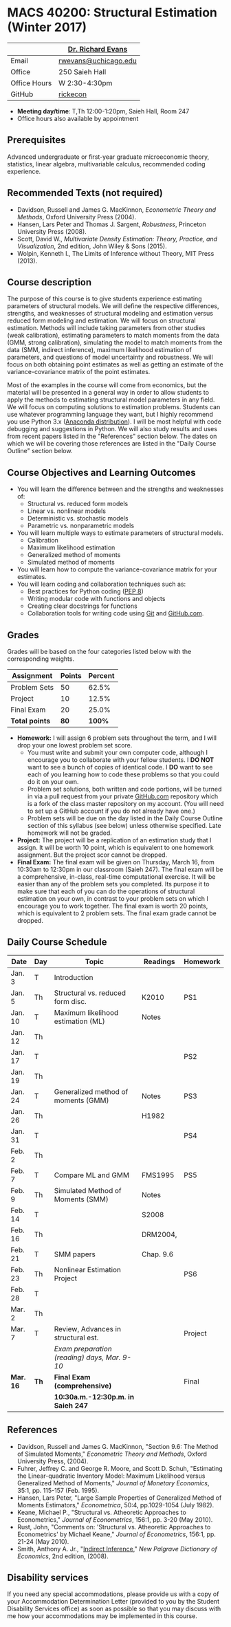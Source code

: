 # MACS 40200: Structural Estimation (Winter 2017) #

|  | [Dr. Richard Evans](https://sites.google.com/site/rickecon/) |
|--------------|--------------------------------------------------------------|
| Email | rwevans@uchicago.edu |
| Office | 250 Saieh Hall |
| Office Hours | W 2:30-4:30pm |
| GitHub | [rickecon](https://github.com/rickecon) |

* **Meeting day/time**: T,Th 12:00-1:20pm, Saieh Hall, Room 247
* Office hours also available by appointment

## Prerequisites ##

Advanced undergraduate or first-year graduate microeconomic theory, statistics, linear algebra, multivariable calculus, recommended coding experience.


## Recommended Texts (not required) ##

* Davidson, Russell and James G. MacKinnon, _Econometric Theory and Methods_, Oxford University Press (2004).
* Hansen, Lars Peter and Thomas J. Sargent, _Robustness_, Princeton University Press (2008).
* Scott, David W., _Multivariate Density Estimation: Theory, Practice, and Visualization_, 2nd edition, John Wiley & Sons (2015).
* Wolpin, Kenneth I., The Limits of Inference without Theory, MIT Press (2013).


## Course description ##

The purpose of this course is to give students experience estimating parameters of structural models. We will define the respective differences, strengths, and weaknesses of structural modeling and estimation versus reduced form modeling and estimation. We will focus on structural estimation. Methods will include taking parameters from other studies (weak calibration), estimating parameters to match moments from the data (GMM, strong calibration), simulating the model to match moments from the data (SMM, indirect inference), maximum likelihood estimation of parameters, and questions of model uncertainty and robustness. We will focus on both obtaining point estimates as well as getting an estimate of the variance-covariance matrix of the point estimates.

Most of the examples in the course will come from economics, but the material will be presented in a general way in order to allow students to apply the methods to estimating structural model parameters in any field. We will focus on computing solutions to estimation problems. Students can use whatever programming language they want, but I highly recommend you use Python 3.x ([Anaconda distribution](https://www.continuum.io/downloads)). I will be most helpful with code debugging and suggestions in Python. We will also study results and uses from recent papers listed in the "References" section below. The dates on which we will be covering those references are listed in the "Daily Course Outline" section below.


## Course Objectives and Learning Outcomes ##

* You will learn the difference between and the strengths and weaknesses of:
	* Structural vs. reduced form models
	* Linear vs. nonlinear models
	* Deterministic vs. stochastic models
	* Parametric vs. nonparametric models
* You will learn multiple ways to estimate parameters of structural models.
	* Calibration
	* Maximum likelihood estimation
	* Generalized method of moments
	* Simulated method of moments
* You will learn how to compute the variance-covariance matrix for your estimates.
* You will learn coding and collaboration techniques such as:
	* Best practices for Python coding ([PEP 8](https://www.python.org/dev/peps/pep-0008/))
	* Writing modular code with functions and objects
	* Creating clear docstrings for functions
	* Collaboration tools for writing code using [Git](https://git-scm.com/) and [GitHub.com](https://github.com/).


## Grades ##

Grades will be based on the four categories listed below with the corresponding weights.

Assignment   | Points | Percent |
-------------|--------|---------|
Problem Sets |    50  |   62.5% |
Project      |    10  |   12.5% |
Final Exam   |    20  |   25.0% |
**Total points** | **80** | **100%** |

* **Homework:** I will assign 6 problem sets throughout the term, and I will drop your one lowest problem set score.
	* You must write and submit your own computer code, although I encourage you to collaborate with your fellow students. I **DO NOT** want to see a bunch of copies of identical code. I **DO** want to see each of you learning how to code these problems so that you could do it on your own.
	* Problem set solutions, both written and code portions, will be turned in via a pull request from your private [GitHub.com](https://git-scm.com/) repository which is a fork of the class master repository on my account. (You will need to set up a GitHub account if you do not already have one.)
	* Problem sets will be due on the day listed in the Daily Course Outline section of this syllabus (see below) unless otherwise specified. Late homework will not be graded.
* **Project:** The project will be a replication of an estimation study that I assign. It will be worth 10 point, which is equivalent to one homework assignment. But the project scor cannot be dropped.
* **Final Exam:** The final exam will be given on Thursday, March 16, from 10:30am to 12:30pm in our classroom (Saieh 247). The final exam will be a comprehensive, in-class, real-time computational exercise. It will be easier than any of the problem sets you completed. Its purpose it to make sure that each of you can do the operations of structural estimation on your own, in contrast to your problem sets on which I encourage you to work together. The final exam is worth 20 points, which is equivalent to 2 problem sets. The final exam grade cannot be dropped.


## Daily Course Schedule ##

|  Date   | Day|            Topic            | Readings | Homework |
|---------|----|-------------------------------------|-------|-----|
| Jan.  3 |  T | Introduction                        |       |     |
| Jan.  5 | Th | Structural vs. reduced form disc.   | K2010 | PS1 |
| Jan. 10 |  T | Maximum likelihood estimation (ML)  | Notes |     |
| Jan. 12 | Th |                                     |       |     |
| Jan. 17 |  T |                                     |       | PS2 |
| Jan. 19 | Th |                                     |       |     |
| Jan. 24 |  T | Generalized method of moments (GMM) | Notes | PS3 |
| Jan. 26 | Th |                                     | H1982 |     |
| Jan. 31 |  T |                                     |       | PS4 |
| Feb.  2 | Th |                                     |       |     |
| Feb.  7 |  T | Compare ML and GMM                | FMS1995 | PS5 |
| Feb.  9 | Th | Simulated Method of Moments (SMM) | Notes   |     |
| Feb. 14 |  T |                                   | S2008   |     |
| Feb. 16 | Th |                                   | DRM2004, |    |
| Feb. 21 |  T | SMM papers                        | Chap. 9.6 |   |
| Feb. 23 | Th | Nonlinear Estimation Project      |         | PS6 |
| Feb. 28 |  T |                                   |         |     |
| Mar.  2 | Th |                                   |         |     |
| Mar.  7 |  T | Review, Advances in structural est. |   | Project |
|         |    | *Exam preparation (reading) days, Mar. 9-10* |  | |
| **Mar. 16** | **Th** | **Final Exam (comprehensive)** |  | Final |
|         |     | **10:30a.m.-12:30p.m. in Saieh 247** |     |     |


## References ##

* Davidson, Russell and James G. MacKinnon, "Section 9.6: The Method of Simulated Moments," *Econometric Theory and Methods*, Oxford University Press, (2004).
* Fuhrer, Jeffrey C. and George R. Moore, and Scott D. Schuh, "Estimating the Linear-quadratic Inventory Model: Maximum Likelihood versus Generalized Method of Moments," *Journal of Monetary Economics*, 35:1, pp. 115-157 (Feb. 1995).
* Hansen, Lars Peter, "Large Sample Properties of Generalized Method of Moments Estimators," *Econometrica*, 50:4, pp.1029-1054 (July 1982).
* Keane, Michael P., "Structural vs. Atheoretic Approaches to Econometrics," *Journal of Econometrics*, 156:1, pp. 3-20 (May 2010).
* Rust, John, "Comments on: 'Structural vs. Atheoretic Approaches to Econometrics' by Michael Keane," *Journal of Econometrics*, 156:1, pp. 21-24 (May 2010).
* Smith, Anthony A. Jr., "[Indirect Inference](http://www.econ.yale.edu/smith/palgrave7.pdf)," *New Palgrave Dictionary of Economics*, 2nd edition, (2008).


## Disability services ##

If you need any special accommodations, please provide us with a copy of your Accommodation Determination Letter (provided to you by the Student Disability Services office) as soon as possible so that you may discuss with me how your accommodations may be implemented in this course.
